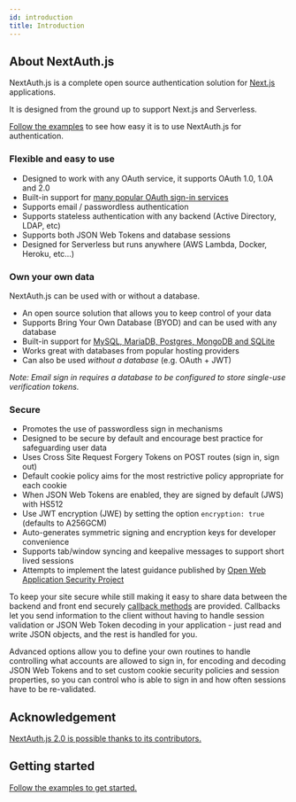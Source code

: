 ```yaml
---
id: introduction
title: Introduction
---
```


## About NextAuth.js

NextAuth.js is a complete open source authentication solution for [Next.js](http://nextjs.org/) applications.

It is designed from the ground up to support Next.js and Serverless.

[Follow the examples](/getting-started/example) to see how easy it is to use NextAuth.js for authentication.

### Flexible and easy to use

* Designed to work with any OAuth service, it supports OAuth 1.0, 1.0A and 2.0
* Built-in support for [many popular OAuth sign-in services](/configuration/providers)
* Supports email / passwordless authentication
* Supports stateless authentication with any backend (Active Directory, LDAP, etc)
* Supports both JSON Web Tokens and database sessions
* Designed for Serverless but runs anywhere (AWS Lambda, Docker, Heroku, etc…)

### Own your own data

NextAuth.js can be used with or without a database.

* An open source solution that allows you to keep control of your data
* Supports Bring Your Own Database (BYOD) and can be used with any database
* Built-in support for [MySQL, MariaDB, Postgres, MongoDB and SQLite](/configuration/databases)
* Works great with databases from popular hosting providers
* Can also be used *without a database* (e.g. OAuth + JWT)

*Note: Email sign in requires a database to be configured to store single-use verification tokens.*

### Secure

* Promotes the use of passwordless sign in mechanisms
* Designed to be secure by default and encourage best practice for safeguarding user data
* Uses Cross Site Request Forgery Tokens on POST routes (sign in, sign out)
* Default cookie policy aims for the most restrictive policy appropriate for each cookie
* When JSON Web Tokens are enabled, they are signed by default (JWS) with HS512
* Use JWT encryption (JWE) by setting the option `encryption: true` (defaults to A256GCM)
* Auto-generates symmetric signing and encryption keys for developer convenience
* Supports tab/window syncing and keepalive messages to support short lived sessions
* Attempts to implement the latest guidance published by [Open Web Application Security Project](https://owasp.org/)

To keep your site secure while still making it easy to share data between the backend and front end securely [callback methods](/configuration/callbacks) are provided. Callbacks let you send information to the client without having to handle session validation or JSON Web Token decoding in your application - just read and write JSON objects, and the rest is handled for you.

Advanced options allow you to define your own routines to handle controlling what accounts are allowed to sign in, for encoding and decoding JSON Web Tokens and to set custom cookie security policies and session properties, so you can control who is able to sign in and how often sessions have to be re-validated. 

## Acknowledgement

[NextAuth.js 2.0 is possible thanks to its contributors.](/contributors)

## Getting started

[Follow the examples to get started.](/getting-started/example)
